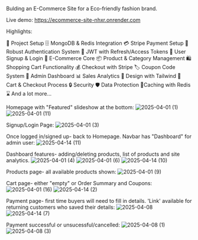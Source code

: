 Bulding an E-Commerce Site for a Eco-friendly fashion brand.

Live demo: https://ecommerce-site-nhxr.onrender.com

Highlights:

🚀 Project Setup
🗄️ MongoDB & Redis Integration
💳 Stripe Payment Setup
🔐 Robust Authentication System
🔑 JWT with Refresh/Access Tokens
📝 User Signup & Login
🛒 E-Commerce Core
📦 Product & Category Management
🛍️ Shopping Cart Functionality
💰 Checkout with Stripe
🏷️ Coupon Code System
👑 Admin Dashboard
📊 Sales Analytics
🎨 Design with Tailwind
🛒 Cart & Checkout Process
🔒 Security
🛡️ Data Protection
🚀Caching with Redis
⌛ And a lot more...

Homepage with "Featured" slideshow at the bottom:
![2025-04-01 (1)](https://github.com/user-attachments/assets/b48f0fef-025c-4f53-91fb-852dc7cffcf2)
![2025-04-01 (11)](https://github.com/user-attachments/assets/7554066f-07c8-40bc-946e-a656cc50aed3)

Signup/Login Page:
![2025-04-01 (3)](https://github.com/user-attachments/assets/2e26d787-982e-4d7d-8dca-05edcc336dbe)

Once logged in/signed up- back to Homepage. Navbar has "Dashboard" for admin user:
![2025-04-14 (11)](https://github.com/user-attachments/assets/49a67069-6c37-4e5d-b3e9-7aff7b21bd06)

Dashboard features- adding/deleting products, list of products and site analytics.
![2025-04-01 (4)](https://github.com/user-attachments/assets/d17a6810-e809-448b-84fa-3f80d97dfdda)
![2025-04-01 (6)](https://github.com/user-attachments/assets/3a2bdf7c-151e-4566-9fd0-be3729b8106d)
![2025-04-14 (10)](https://github.com/user-attachments/assets/907795c8-f14b-46ac-a855-6a7b98fcfdcf)

Products page- all available products shown:
![2025-04-01 (9)](https://github.com/user-attachments/assets/7d822888-10a9-4714-8505-475e69825362)

Cart page- either "empty" or Order Summary and Coupons:
![2025-04-01 (16)](https://github.com/user-attachments/assets/cd9f0ba6-4a17-49cd-96b7-4d5d89905ebe)
![2025-04-14 (2)](https://github.com/user-attachments/assets/3b897fcc-0f6e-486d-83a9-97362e61d201)

Payment page- first time buyers will need to fill in details. 'Link' available for returning customers who saved their details:
![2025-04-08](https://github.com/user-attachments/assets/bbcc9c3e-a6d6-479e-b4f9-1ae84ed4740f)
![2025-04-14 (7)](https://github.com/user-attachments/assets/7fcc0b03-6cb6-4ce2-84d4-8246edce2001)

Payment successful or unsucessful/cancelled:
![2025-04-08 (1)](https://github.com/user-attachments/assets/5af9ee6f-08b5-4b28-871b-b57dd514e94b)
![2025-04-08 (3)](https://github.com/user-attachments/assets/0d998d7e-ffd2-46f6-98a1-21123e83d2c7)

